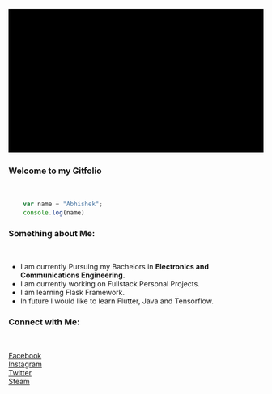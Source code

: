 ![](gif1.gif)

<!-- Heading -->

### Welcome to my **Gitfolio**

<br />

<!-- javascript -->

```javascript
    var name = "Abhishek";
    console.log(name)
```

### Something about Me:

<br />

<!-- Unordered lists -->

-   I am currently Pursuing my Bachelors in **Electronics and Communications Engineering.**
-   I am currently working on Fullstack Personal Projects.
-   I am learning Flask Framework.
-   In future I would like to learn Flutter, Java and Tensorflow.

### Connect with Me:

<br />

<!-- Links -->

[Facebook](https://www.facebook.com/abhishek.sharma.kv29)
<br />
[Instagram](https://www.instagram.com/abhi_kv29/)
<br />
[Twitter](https://twitter.com/abhi_kv29)
<br />
[Steam](https://steamcommunity.com/id/hydr0fff/)
